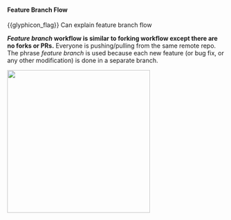 <div id="title">

#### Feature Branch Flow

</div>

<span id="prereqs"><dynamic-panel src="../forkingWorkflow/unit-inElsewhere-asFlat.md" boilerplate header="%%{{glyphicon_education}} Revision Control → Forking Workflow%%" /></span>

<span id="outcomes">{{glyphicon_flag}} Can explain feature branch flow</span>

<div id="body">

**_Feature branch_ workflow is similar to forking workflow except there are no forks or PRs.** Everyone is pushing/pulling from the same remote repo. The phrase _feature branch_ is used because each new feature (or bug fix, or any other modification) is done in a separate branch. 

<img src="{{baseUrl}}/revisionControl/featureBranchFlow/images/diagram.png" height="330" />
<p/>

</div>

<div id="extras">
  <include src="resources.md" />
</div>